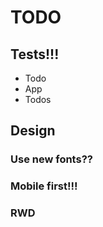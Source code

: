 # TODO

## Tests!!!

- Todo
- App
- Todos

## Design

### Use new fonts??

### Mobile first!!!

### RWD
